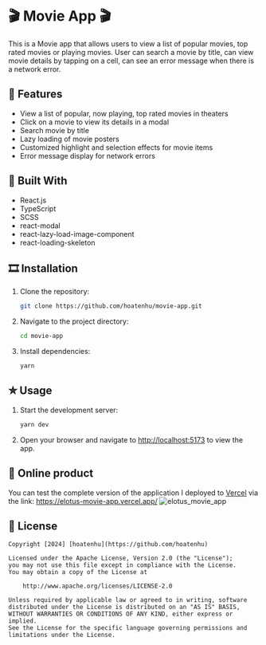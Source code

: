 # 🎬 Movie App 🎬

This is a Movie app that allows users to view a list of popular movies, top rated movies or playing movies. User can search a movie by title, can view movie details by tapping on a cell, can see an error message when there is a network error.

## 🍿 Features

- View a list of popular, now playing, top rated movies in theaters
- Click on a movie to view its details in a modal
- Search movie by title
- Lazy loading of movie posters
- Customized highlight and selection effects for movie items
- Error message display for network errors

## 🥤 Built With

- React.js
- TypeScript
- SCSS
- react-modal
- react-lazy-load-image-component
- react-loading-skeleton

## 🎞️ Installation

1. Clone the repository:
    ```bash
    git clone https://github.com/hoatenhu/movie-app.git
2. Navigate to the project directory:
    ```bash
    cd movie-app
3. Install dependencies:
    ```bash
    yarn
## ✮ Usage

1. Start the development server:
    ```bash
    yarn dev
2. Open your browser and navigate to [http://localhost:5173](http://localhost:5173) to view the app.

## 🚀 Online product
   You can test the complete version of the application I deployed to [Vercel](https://vercel.com/) via the link: https://elotus-movie-app.vercel.app/
![elotus_movie_app](https://github.com/hoatenhu/movie-app/assets/84147184/e4c922cf-9af7-4bfa-b839-4b60a0958dfd)

## 🚩 License

    Copyright [2024] [hoatenhu](https://github.com/hoatenhu)

    Licensed under the Apache License, Version 2.0 (the "License");
    you may not use this file except in compliance with the License.
    You may obtain a copy of the License at

        http://www.apache.org/licenses/LICENSE-2.0

    Unless required by applicable law or agreed to in writing, software
    distributed under the License is distributed on an "AS IS" BASIS,
    WITHOUT WARRANTIES OR CONDITIONS OF ANY KIND, either express or implied.
    See the License for the specific language governing permissions and
    limitations under the License.
